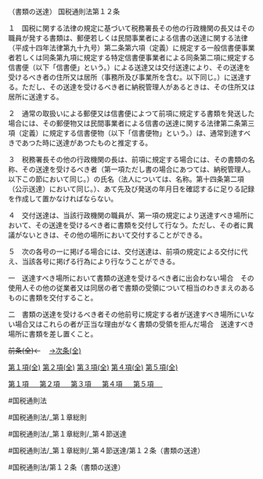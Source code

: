 （書類の送達）
国税通則法第１２条

１　国税に関する法律の規定に基づいて税務署長その他の行政機関の長又はその職員が発する書類は、郵便若しくは民間事業者による信書の送達に関する法律（平成十四年法律第九十九号）第二条第六項（定義）に規定する一般信書便事業者若しくは同条第九項に規定する特定信書便事業者による同条第二項に規定する信書便（以下「信書便」という。）による送達又は交付送達により、その送達を受けるべき者の住所又は居所（事務所及び事業所を含む。以下同じ。）に送達する。ただし、その送達を受けるべき者に納税管理人があるときは、その住所又は居所に送達する。

２　通常の取扱いによる郵便又は信書便によつて前項に規定する書類を発送した場合には、その郵便物又は民間事業者による信書の送達に関する法律第二条第三項（定義）に規定する信書便物（以下「信書便物」という。）は、通常到達すべきであつた時に送達があつたものと推定する。

３　税務署長その他の行政機関の長は、前項に規定する場合には、その書類の名称、その送達を受けるべき者（第一項ただし書の場合にあつては、納税管理人。以下この節において同じ。）の氏名（法人については、名称。第十四条第二項（公示送達）において同じ。）、あて先及び発送の年月日を確認するに足りる記録を作成して置かなければならない。

４　交付送達は、当該行政機関の職員が、第一項の規定により送達すべき場所において、その送達を受けるべき者に書類を交付して行なう。ただし、その者に異議がないときは、その他の場所において交付することができる。

５　次の各号の一に掲げる場合には、交付送達は、前項の規定による交付に代え、当該各号に掲げる行為により行なうことができる。

一　送達すべき場所において書類の送達を受けるべき者に出会わない場合　その使用人その他の従業者又は同居の者で書類の受領について相当のわきまえのあるものに書類を交付すること。

二　書類の送達を受けるべき者その他前号に規定する者が送達すべき場所にいない場合又はこれらの者が正当な理由がなく書類の受領を拒んだ場合　送達すべき場所に書類を差し置くこと。

~~前条(全)←~~　  [→次条(全)](国税通則法＿＿＿＿＿第１３条_.md)

[第１項(全)](国税通則法＿＿＿＿＿第１２条第１項_.md)  [第２項(全)](国税通則法＿＿＿＿＿第１２条第２項_.md)  [第３項(全)](国税通則法＿＿＿＿＿第１２条第３項_.md)  [第４項(全)](国税通則法＿＿＿＿＿第１２条第４項_.md)  [第５項(全)](国税通則法＿＿＿＿＿第１２条第５項_.md)  

[第１項 　 ](国税通則法＿＿＿＿＿第１２条第１項.md)  [第２項 　 ](国税通則法＿＿＿＿＿第１２条第２項.md)  [第３項 　 ](国税通則法＿＿＿＿＿第１２条第３項.md)  [第４項 　 ](国税通則法＿＿＿＿＿第１２条第４項.md)  [第５項 　 ](国税通則法＿＿＿＿＿第１２条第５項.md)  

#国税通則法

#国税通則法/_第１章総則

#国税通則法/_第１章総則/_第４節送達

#国税通則法/_第１章総則/_第４節送達/第１２条（書類の送達）

#国税通則法/第１２条（書類の送達）

